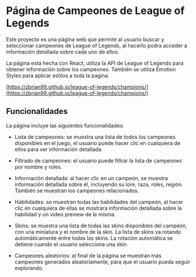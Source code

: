 # Página de Campeones de League of Legends

Este proyecto es una página web que permite al usuario buscar y seleccionar campeones de League of Legends, al hacerlo podra acceder a información detallada sobre cada uno de ellos.

La página está hecha con React, utiliza la API de League of Legends para obtener información sobre los campeones. También se utiliza Emotion Styles para aplicar estilos a toda la pagina.

[https://zbrian99.github.io/league-of-legends/champions/](https://zbrian99.github.io/league-of-legends/champions/)

## Funcionalidades

La página incluye las siguientes funcionalidades:

- Lista de campeones: se muestra una lista de todos los campeones disponibles en el juego, el usuario puede hacer clic en cualquiera de ellos para ver información detallada.

- Filtrado de campeones: el usuario puede filtrar la lista de campeones por nombre y roles.

- Información detallada: al hacer clic en un campeón, se muestra información detallada sobre él, incluyendo su lore, raza, roles, región. También se muestran los campeones relacionados.

- Habilidades: se muestran todas las habilidades del campeón, al hacer clic en cualquiera de ellas se mostrara información detallada sobre la habilidad y un video preview de la misma.

- Skins: se muestra una lista de todas las skins disponibles del campeón, con una miniatura y el nombre de la skin. La lista de skins va rotando automáticamente entre todas las skins. La rotación automática se detiene cuando el usuario selecciona una skin.

- Campeones aleatorios: al final de la página se muestran más campeones generados aleatoriamente, para que el usuario pueda seguir explorando.
